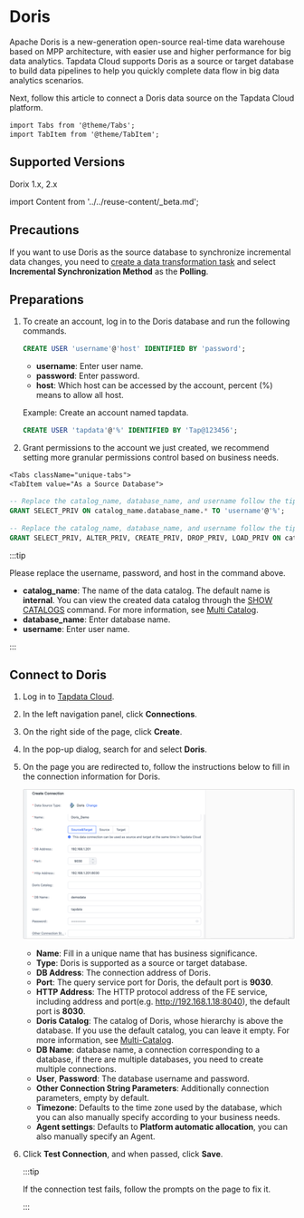 # Doris

Apache Doris is a new-generation open-source real-time data warehouse based on MPP architecture, with easier use and higher performance for big data analytics. Tapdata Cloud supports Doris as a source or target database to build data pipelines to help you quickly complete data flow in big data analytics scenarios.

Next, follow this article to connect a Doris data source on the Tapdata Cloud platform.

```mdx-code-block
import Tabs from '@theme/Tabs';
import TabItem from '@theme/TabItem';
```

## Supported Versions

Dorix 1.x, 2.x

import Content from '../../reuse-content/_beta.md';

<Content />



## Precautions

If you want to use Doris as the source database to synchronize incremental data changes, you need to [create a data transformation task](../../user-guide/data-development/create-task.md) and select **Incremental Synchronization Method** as the **Polling**.

## Preparations

1. To create an account, log in to the Doris database and run the following commands.

   ```sql
   CREATE USER 'username'@'host' IDENTIFIED BY 'password';
   ```

   - **username**: Enter user name.
   - **password**: Enter password.
   - **host**: Which host can be accessed by the account, percent (%) means to allow all host.

   Example: Create an account named tapdata.

   ```sql
   CREATE USER 'tapdata'@'%' IDENTIFIED BY 'Tap@123456';
   ```

2. Grant permissions to the account we just created, we recommend setting more granular permissions control based on business needs.

```mdx-code-block
<Tabs className="unique-tabs">
<TabItem value="As a Source Database">
```
```sql
-- Replace the catalog_name, database_name, and username follow the tips below
GRANT SELECT_PRIV ON catalog_name.database_name.* TO 'username'@'%';
```
</TabItem>

<TabItem value="As a Target Database">

```sql
-- Replace the catalog_name, database_name, and username follow the tips below
GRANT SELECT_PRIV, ALTER_PRIV, CREATE_PRIV, DROP_PRIV, LOAD_PRIV ON catalog_name.database_name.* TO 'username'@'%';
```
</TabItem>
</Tabs>

:::tip

Please replace the username, password, and host in the command above.
* **catalog_name**: The name of the data catalog. The default name is **internal**. You can view the created data catalog through the [SHOW CATALOGS](https://doris.apache.org/zh-CN/docs/1.2/sql-manual/sql-reference/Show-Statements/SHOW-CATALOGS) command. For more information, see [Multi Catalog](https://doris.apache.org/docs/1.2/lakehouse/multi-catalog/).
* **database_name**: Enter database name.
* **username**: Enter user name.

:::



## Connect to Doris

1. Log in to [Tapdata Cloud](https://cloud.tapdata.io/).

2. In the left navigation panel, click **Connections**.

3. On the right side of the page, click **Create**.

4. In the pop-up dialog, search for and select **Doris**.

5. On the page you are redirected to, follow the instructions below to fill in the connection information for Doris.

   ![Connect Doris](../../images/connect_doris.png)

   - **Name**: Fill in a unique name that has business significance.
   - **Type**: Doris is supported as a source or target database.
   - **DB Address**: The connection address of Doris.
   - **Port**: The query service port for Doris, the default port is **9030**.
   - **HTTP Address**: The HTTP protocol address of the FE service, including address and port(e.g. http://192.168.1.18:8040), the default port is **8030**.
   - **Doris Catalog**: The catalog of Doris, whose hierarchy is above the database. If you use the default catalog, you can leave it empty. For more information, see [Multi-Catalog](https://doris.apache.org/docs/1.2/lakehouse/multi-catalog/).
   - **DB Name**: database name, a connection corresponding to a database, if there are multiple databases, you need to create multiple connections.
   - **User**, **Password**: The database username and password.
   - **Other Connection String Parameters**: Additionally connection parameters, empty by default.
   - **Timezone**: Defaults to the time zone used by the database, which you can also manually specify according to your business needs.
   - **Agent settings**: Defaults to **Platform automatic allocation**, you can also manually specify an Agent.

6. Click **Test Connection**, and when passed, click **Save**.

   :::tip

   If the connection test fails, follow the prompts on the page to fix it.

   :::
